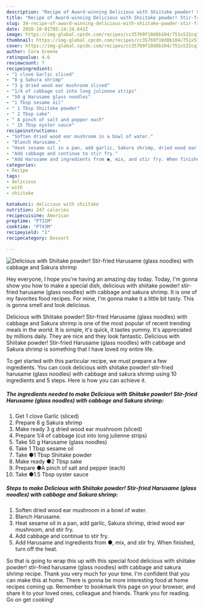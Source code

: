 ```yaml
---
description: "Recipe of Award-winning Delicious with Shiitake powder! Stir-fried Harusame (glass noodles) with cabbage and Sakura shrimp"
title: "Recipe of Award-winning Delicious with Shiitake powder! Stir-fried Harusame (glass noodles) with cabbage and Sakura shrimp"
slug: 34-recipe-of-award-winning-delicious-with-shiitake-powder-stir-fried-harusame-glass-noodles-with-cabbage-and-sakura-shrimp
date: 2020-10-01T05:14:24.641Z
image: https://img-global.cpcdn.com/recipes/cc35769f10d8b104/751x532cq70/delicious-with-shiitake-powder-stir-fried-harusame-glass-noodles-with-cabbage-and-sakura-shrimp-recipe-main-photo.jpg
thumbnail: https://img-global.cpcdn.com/recipes/cc35769f10d8b104/751x532cq70/delicious-with-shiitake-powder-stir-fried-harusame-glass-noodles-with-cabbage-and-sakura-shrimp-recipe-main-photo.jpg
cover: https://img-global.cpcdn.com/recipes/cc35769f10d8b104/751x532cq70/delicious-with-shiitake-powder-stir-fried-harusame-glass-noodles-with-cabbage-and-sakura-shrimp-recipe-main-photo.jpg
author: Cora Greene
ratingvalue: 4.6
reviewcount: 7
recipeingredient:
- "1 clove Garlic sliced"
- "8 g Sakura shrimp"
- "3 g dried wood ear mushroom sliced"
- "1/4 of cabbage cut into long julienne strips"
- "50 g Harusame glass noodles"
- "1 Tbsp sesame oil"
- " 1 Tbsp Shiitake powder"
- " 2 Tbsp sake"
- " A pinch of salt and pepper each"
- " 15 Tbsp oyster sauce"
recipeinstructions:
- "Soften dried wood ear mushroom in a bowl of water."
- "Blanch Harusame."
- "Heat sesame oil in a pan, add garlic, Sakura shrimp, dried wood ear mushroom, and stir fry."
- "Add cabbage and continue to stir fry."
- "Add Harusame and ingredients from ●, mix, and stir fry. When finished, turn off the heat."
categories:
- Recipe
tags:
- delicious
- with
- shiitake

katakunci: delicious with shiitake 
nutrition: 247 calories
recipecuisine: American
preptime: "PT31M"
cooktime: "PT43M"
recipeyield: "1"
recipecategory: Dessert

---
```



![Delicious with Shiitake powder! Stir-fried Harusame (glass noodles) with cabbage and Sakura shrimp](https://img-global.cpcdn.com/recipes/cc35769f10d8b104/751x532cq70/delicious-with-shiitake-powder-stir-fried-harusame-glass-noodles-with-cabbage-and-sakura-shrimp-recipe-main-photo.jpg)

Hey everyone, I hope you're having an amazing day today. Today, I'm gonna show you how to make a special dish, delicious with shiitake powder! stir-fried harusame (glass noodles) with cabbage and sakura shrimp. It is one of my favorites food recipes. For mine, I'm gonna make it a little bit tasty. This is gonna smell and look delicious.



Delicious with Shiitake powder! Stir-fried Harusame (glass noodles) with cabbage and Sakura shrimp is one of the most popular of recent trending meals in the world. It is simple, it's quick, it tastes yummy. It's appreciated by millions daily. They are nice and they look fantastic. Delicious with Shiitake powder! Stir-fried Harusame (glass noodles) with cabbage and Sakura shrimp is something that I have loved my entire life.


To get started with this particular recipe, we must prepare a few ingredients. You can cook delicious with shiitake powder! stir-fried harusame (glass noodles) with cabbage and sakura shrimp using 10 ingredients and 5 steps. Here is how you can achieve it.

<!--inarticleads1-->

##### The ingredients needed to make Delicious with Shiitake powder! Stir-fried Harusame (glass noodles) with cabbage and Sakura shrimp:

1. Get 1 clove Garlic (sliced)
1. Prepare 8 g Sakura shrimp
1. Make ready 3 g dried wood ear mushroom (sliced)
1. Prepare 1/4 of cabbage (cut into long julienne strips)
1. Take 50 g Harusame (glass noodles)
1. Take 1 Tbsp sesame oil
1. Take  ●1 Tbsp Shiitake powder
1. Make ready  ●2 Tbsp sake
1. Prepare  ●A pinch of salt and pepper (each)
1. Take  ●1.5 Tbsp oyster sauce




<!--inarticleads2-->

##### Steps to make Delicious with Shiitake powder! Stir-fried Harusame (glass noodles) with cabbage and Sakura shrimp:

1. Soften dried wood ear mushroom in a bowl of water.
1. Blanch Harusame.
1. Heat sesame oil in a pan, add garlic, Sakura shrimp, dried wood ear mushroom, and stir fry.
1. Add cabbage and continue to stir fry.
1. Add Harusame and ingredients from ●, mix, and stir fry. When finished, turn off the heat.




So that is going to wrap this up with this special food delicious with shiitake powder! stir-fried harusame (glass noodles) with cabbage and sakura shrimp recipe. Thank you very much for your time. I'm confident that you can make this at home. There is gonna be more interesting food at home recipes coming up. Remember to bookmark this page on your browser, and share it to your loved ones, colleague and friends. Thank you for reading. Go on get cooking!
